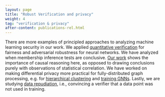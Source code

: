 ```yaml
---
layout: page
title: "Robust Verification and privacy"
weight: 4
tag: "verification & privacy"
after-content: publications-rel.html
---
```


There are more examples of principled approaches to analyzing machine learning
security in our work. We applied [quantitative verification](https://www.comp.nus.edu.sg/~prateeks/papers/Provero-icse21.pdf) 
for fairness and adversarial robustness for neural networks. 
We have analyzed when membership inference tests are conclusive. 
[Our work](https://arxiv.org/pdf/2209.08615) shows the importance of causal reasoning here, as opposed to drawing conclusions purely with observations of statistical correlation. We have worked on making differential privacy more practical for
fully-distributed graph processing, e.g. for [hierarchical clustering](https://www.comp.nus.edu.sg/~prateeks/papers/Privact.pdf) and [training GNNs](https://arxiv.org/abs/2205.03105). Lastly, we
are studying [data repudiation](https://dl.acm.org/doi/10.1145/3576915.3623093), i.e., convincing a verifier that a data point was not used in training.